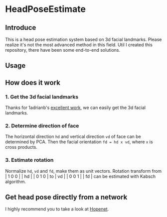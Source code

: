 # HeadPoseEstimate
## Introduce
This is a head pose estimation system based on 3d facial landmarks. Please realize it's not the most advanced method in this field. Util I created this repository, there have been some end-to-end solutions.

## Usage
<!-- TODO -->

## How does it work
### 1. Get the 3d facial landmarks
Thanks for 1adrianb's [excellent work](https://github.com/1adrianb/face-alignment), we can easily get the 3d facial landmarks.
### 2. Determine direction of face
The horizontal direction `hd` and vertical direction `vd` of face can be determined by PCA. Then the facial orientation `fd = hd x vd`, where `x` is cross products. 
### 3. Estimate rotation
Normalize `hd`, `vd` and `fd`, make them as unit vectors. 
Rotation transform from  
   | 1  0  0 |    | hd |
   | 0  1  0 | to | vd |
   | 0  0  1 |    | fd |
can be estimated with Kabsch algorithm.
## Get head pose directly from a network 
I highly recommend you to take a look at [Hopenet](https://github.com/natanielruiz/deep-head-pose).
